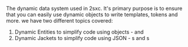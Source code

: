 ﻿---
uid: ToSic.Sxc.Data
---

The dynamic data system used in 2sxc. It's primary purpose is to ensure that you can easily 
use dynamic objects to write templates, tokens and more. we have two different topics covered:

1. Dynamic Entities to simplify code using [](xref:ToSic.Eav.Data.IEntity) objects - [](xref:ToSic.Sxc.Data.IDynamicEntity) and [](xref:ToSic.Sxc.Data.DynamicEntity)
1. Dynamic Jackets to simplify code using JSON - [](xref:ToSic.Sxc.Data.DynamicJacket)s and [](xref:ToSic.Sxc.Data.DynamicJacketList)s